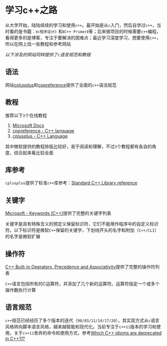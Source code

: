

# 学习c++之路

从大学开始，陆陆续续的学习和使用`c++`。最开始是从`c`入门，然后自学过`c++`，当时看的是书籍：`《c程序设计》`和`《C++ Primer》`等；后来做项目的时候需要`c++`编程，看得更多的是博客，专注于要解决的困难点；最近学习深度学习，想要使用`c++`，所以在网上找一些教程和参考网站

*以下涉及的网站同样提供了`c`语言规范和教程*

## 语法

网站[cplusplus](http://www.cplusplus.com/)和[cppreference](https://en.cppreference.com/w/)提供了全面的`c++`语法规范

## 教程

推荐以下`3`个在线教程

1. [Microsoft Docs](https://docs.microsoft.com/en-us/cpp/cpp/c-cpp-language-and-standard-libraries?view=vs-2019)
2. [cppreference - C++ language](https://en.cppreference.com/w/cpp/language)
3. [cplusplus - C++ Language](http://www.cplusplus.com/doc/tutorial/)

其中微软提供的教程排版比较好，易于阅读和理解，不过`3`个教程都有各自的角度，综合起来看比较全面

## 库参考

`cplusplus`提供了标准`c++`库参考：[Standard C++ Library reference](http://www.cplusplus.com/reference/)

## 关键字

[Microsoft - Keywords (C++)](https://docs.microsoft.com/en-us/cpp/cpp/keywords-cpp?view=vs-2019)提供了完整的关键字列表

关键字是具有特殊含义的预定义保留标识符，它们不能用作程序中的自定义标识符。以下标识符是微软`C++`保留的关键字，下划线开头的名字和附加（`C++/CLI`）的名字是微软扩展

## 操作符

[C++ Built-in Operators, Precedence and Associativity](https://docs.microsoft.com/en-us/cpp/cpp/cpp-built-in-operators-precedence-and-associativity?view=vs-2019)提供了完整的操作符列表

`C++`语言包括所有的C运算符，并添加了几个新的运算符。运算符指定一个或多个操作数执行计算

## 语言规范

`c++`规范已经经历了多个版本的迭代（`98/03/11/14/17/20`），其实现方式从`c`语言风格转向脚本语言风格，越来越智能和现代化。当前专注于`c++11`版本的学习和使用，关于`c++11`舍弃的命令和使用方式，参考[Which C++ idioms are deprecated in C++11?](https://stackoverflow.com/questions/9299101/which-c-idioms-are-deprecated-in-c11)